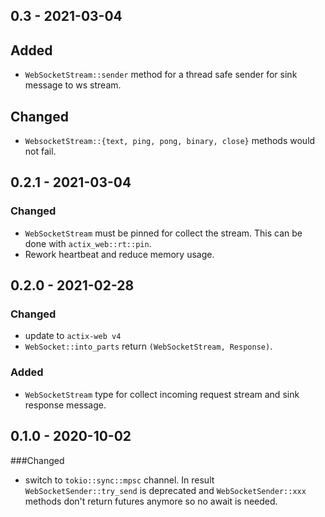## 0.3 - 2021-03-04
## Added
- `WebSocketStream::sender` method for a thread safe sender for sink message to ws stream.

## Changed
- `WebsocketStream::{text, ping, pong, binary, close}` methods would not fail.


## 0.2.1 - 2021-03-04
### Changed
- `WebSocketStream` must be pinned for collect the stream. This can be done with `actix_web::rt::pin`.
- Rework heartbeat and reduce memory usage. 

## 0.2.0 - 2021-02-28
### Changed
- update to `actix-web v4`
- `WebSocket::into_parts` return `(WebSocketStream, Response)`.

### Added
- `WebSocketStream` type for collect incoming request stream and sink response message.


## 0.1.0 - 2020-10-02
###Changed
- switch to `tokio::sync::mpsc` channel. In result `WebSocketSender::try_send` is deprecated and `WebSocketSender::xxx`
methods don't return futures anymore so no await is needed.

